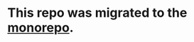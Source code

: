 # This repo was migrated to the [monorepo](https://github.com/4Catalyzer/cli/tree/master/packages/file-butler).
